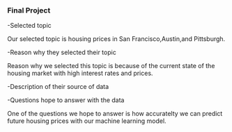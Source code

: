 ### Final Project

-Selected topic

Our selected topic is housing prices in San Francisco,Austin,and Pittsburgh. 

-Reason why they selected their topic

Reason why we selected this topic is because of the current state of the housing market with high interest rates and prices.

-Description of their source of data


-Questions hope to answer with the data

One of the questions we hope to answer is how accuratelty we can predict future housing prices with our machine learning model.
